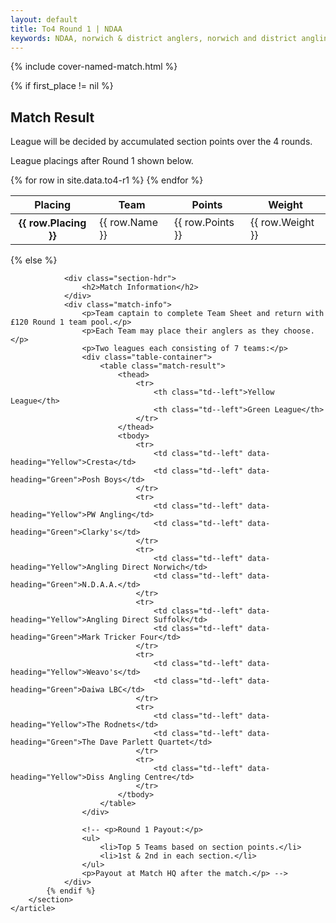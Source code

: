 ```yaml
---
layout: default
title: To4 Round 1 | NDAA
keywords: NDAA, norwich & district anglers, norwich and district angling, norwich & district, matches, fishing match, match list, match calendar, match listing, ndaa teams of four league 2022, 2022 ndaa teams of four league, ndaa teams of 4 league
---
```


{% include cover-named-match.html %}

<main class="wrapper wrapper--padding wrapper--min-height">
    <article id="Information">
        <section>
            {% if first_place != nil %}
                <div class="section-hdr">
                    <h2>Match Result</h2>
                </div>
                <div class="match-info">
                    <!-- <p>Top 5 teams on Round 1 shown above.</p> -->
                    <p>League will be decided by accumulated section points over the 4 rounds.</p>
                    <p>League placings after Round 1 shown below.</p>
                </div>
                <div class="table-container">
                    <table class="match-result">
                        <thead>
                            <tr>
                                <th class="th--sticky">Placing</th>
                                <th>Team</th>
                                <th>Points</th>
                                <th>Weight</th>
                            </tr>
                        </thead>
                        <tbody>
                            {% for row in site.data.to4-r1 %}
                            <tr>
                                <th class="td--sticky td--center" data-heading="Placing">{{ row.Placing }}</th>
                                <td data-heading="Pairing">{{ row.Name }}</td>
                                <td class="td--center" data-heading="Points">{{ row.Points }}</td>
                                <td class="td--right" data-heading="Weight">{{ row.Weight }}</td>
                            </tr>
                            {% endfor %}
                        </tbody>
                    </table>
                </div>
            {% else %}

                <div class="section-hdr">
                    <h2>Match Information</h2>
                </div>
                <div class="match-info">
                    <p>Team captain to complete Team Sheet and return with £120 Round 1 team pool.</p>
                    <p>Each Team may place their anglers as they choose.</p>
                    <p>Two leagues each consisting of 7 teams:</p>
                    <div class="table-container">
                        <table class="match-result">
                            <thead>
                                <tr>
                                    <th class="td--left">Yellow League</th>
                                    <th class="td--left">Green League</th>
                                </tr>
                            </thead>
                            <tbody>
                                <tr>
                                    <td class="td--left" data-heading="Yellow">Cresta</td>
                                    <td class="td--left" data-heading="Green">Posh Boys</td>
                                </tr>
                                <tr>
                                    <td class="td--left" data-heading="Yellow">PW Angling</td>
                                    <td class="td--left" data-heading="Green">Clarky's</td>
                                </tr>
                                <tr>
                                    <td class="td--left" data-heading="Yellow">Angling Direct Norwich</td>
                                    <td class="td--left" data-heading="Green">N.D.A.A.</td>
                                </tr>
                                <tr>
                                    <td class="td--left" data-heading="Yellow">Angling Direct Suffolk</td>
                                    <td class="td--left" data-heading="Green">Mark Tricker Four</td>
                                </tr>
                                <tr>
                                    <td class="td--left" data-heading="Yellow">Weavo's</td>
                                    <td class="td--left" data-heading="Green">Daiwa LBC</td>
                                </tr>
                                <tr>
                                    <td class="td--left" data-heading="Yellow">The Rodnets</td>
                                    <td class="td--left" data-heading="Green">The Dave Parlett Quartet</td>
                                </tr>
                                <tr>
                                    <td class="td--left" data-heading="Yellow">Diss Angling Centre</td>
                                </tr>
                            </tbody>
                        </table>
                    </div>

                    <!-- <p>Round 1 Payout:</p>
                    <ul>
                        <li>Top 5 Teams based on section points.</li>
                        <li>1st & 2nd in each section.</li>
                    </ul>
                    <p>Payout at Match HQ after the match.</p> -->
                </div>
            {% endif %}
        </section>
    </article>

</main>
